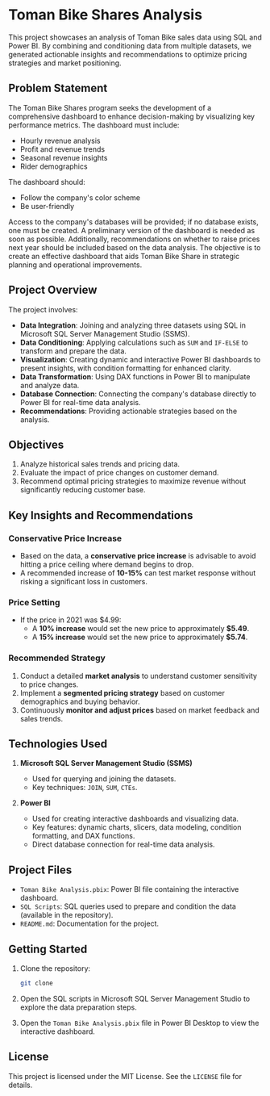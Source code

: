 # Toman Bike Shares Analysis

This project showcases an analysis of Toman Bike sales data using SQL and Power BI. By combining and conditioning data from multiple datasets, we generated actionable insights and recommendations to optimize pricing strategies and market positioning.

## Problem Statement

The Toman Bike Shares program seeks the development of a comprehensive dashboard to enhance decision-making by visualizing key performance metrics. The dashboard must include:
- Hourly revenue analysis
- Profit and revenue trends
- Seasonal revenue insights
- Rider demographics

The dashboard should:
- Follow the company's color scheme
- Be user-friendly

Access to the company's databases will be provided; if no database exists, one must be created. A preliminary version of the dashboard is needed as soon as possible. Additionally, recommendations on whether to raise prices next year should be included based on the data analysis. The objective is to create an effective dashboard that aids Toman Bike Share in strategic planning and operational improvements.

## Project Overview

The project involves:
- **Data Integration**: Joining and analyzing three datasets using SQL in Microsoft SQL Server Management Studio (SSMS).
- **Data Conditioning**: Applying calculations such as `SUM` and `IF-ELSE` to transform and prepare the data.
- **Visualization**: Creating dynamic and interactive Power BI dashboards to present insights, with condition formatting for enhanced clarity.
- **Data Transformation**: Using DAX functions in Power BI to manipulate and analyze data.
- **Database Connection**: Connecting the company's database directly to Power BI for real-time data analysis.
- **Recommendations**: Providing actionable strategies based on the analysis.

## Objectives

1. Analyze historical sales trends and pricing data.
2. Evaluate the impact of price changes on customer demand.
3. Recommend optimal pricing strategies to maximize revenue without significantly reducing customer base.

## Key Insights and Recommendations

### Conservative Price Increase
- Based on the data, a **conservative price increase** is advisable to avoid hitting a price ceiling where demand begins to drop.
- A recommended increase of **10-15%** can test market response without risking a significant loss in customers.

### Price Setting
- If the price in 2021 was $4.99:
  - A **10% increase** would set the new price to approximately **$5.49**.
  - A **15% increase** would set the new price to approximately **$5.74**.

### Recommended Strategy
1. Conduct a detailed **market analysis** to understand customer sensitivity to price changes.
2. Implement a **segmented pricing strategy** based on customer demographics and buying behavior.
3. Continuously **monitor and adjust prices** based on market feedback and sales trends.

## Technologies Used

1. **Microsoft SQL Server Management Studio (SSMS)**
   - Used for querying and joining the datasets.
   - Key techniques: `JOIN`, `SUM`, `CTEs`.

2. **Power BI**
   - Used for creating interactive dashboards and visualizing data.
   - Key features: dynamic charts, slicers, data modeling, condition formatting, and DAX functions.
   - Direct database connection for real-time data analysis.

## Project Files

- `Toman Bike Analysis.pbix`: Power BI file containing the interactive dashboard.
- `SQL Scripts`: SQL queries used to prepare and condition the data (available in the repository).
- `README.md`: Documentation for the project.

## Getting Started

1. Clone the repository:
   ```bash https://github.com/SHUBHAMRAWAT-25/Toman-Bike-Share-Analysis
   git clone
   ```

2. Open the SQL scripts in Microsoft SQL Server Management Studio to explore the data preparation steps.

3. Open the `Toman Bike Analysis.pbix` file in Power BI Desktop to view the interactive dashboard.

## License

This project is licensed under the MIT License. See the `LICENSE` file for details.

